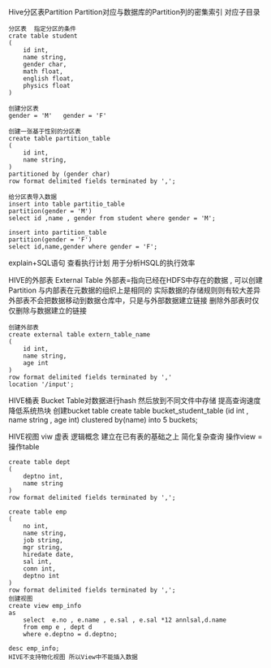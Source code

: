Hive分区表Partition
	Partition对应与数据库的Partition列的密集索引
	对应子目录
	
	分区表  指定分区的条件
 	crate table student
	(
		id int,
		name string,
		gender char,
		math float,
		english float,
		physics float
	)
 
	创建分区表
	gender = 'M'   gender = 'F'
	
	创建一张基于性别的分区表
	create table partition_table
	(
		id int,
		name string,
	)	
	partitioned by (gender char)
	row format delimited fields terminated by ',';
	
	给分区表导入数据
	insert into table partitio_table 
	partition(gender = 'M')
	select id ,name , gender from student where gender = 'M';
	
	insert into partition_table 
	partition(gender = 'F')
	select id,name,gender where gender = 'F';
	
explain+SQL语句  查看执行计划 用于分析HSQL的执行效率

HIVE的外部表 External Table
	外部表=指向已经在HDFS中存在的数据 , 可以创建Partition
	与内部表在元数据的组织上是相同的 实际数据的存储规则则有较大差异
	外部表不会把数据移动到数据仓库中，只是与外部数据建立链接
	删除外部表时仅仅删除与数据建立的链接

	创建外部表
	create external table extern_table_name
	(
		id int,
		name string,
		age int
	)
	row format delimited fields terminated by ','
	location '/input';

HIVE桶表
	Bucket Table对数据进行hash 然后放到不同文件中存储
	提高查询速度 降低系统热块
	创建bucket table
	create table bucket_student_table
	(id int , name string , age int)
	clustered by(name) into 5 buckets;

HIVE视图
	viw 虚表 逻辑概念 建立在已有表的基础之上 简化复杂查询
	操作view  = 操作table
	
	create table dept
	(
		deptno int,
		name string
	)
	row format delimited fields terminated by ',';
	
	create table emp
	(
		no int,
		name string,
		job string,
		mgr string,
		hiredate date,
		sal int,
		comn int,
		deptno int
	)
	row format delimited fields terminated by ',';
	创建视图
	create view emp_info
	as 
		select  e.no , e.name , e.sal , e.sal *12 annlsal,d.name
		from emp e , dept d
		where e.deptno = d.deptno;
		
	desc emp_info;	
	HIVE不支持物化视图 所以View中不能插入数据
	  
